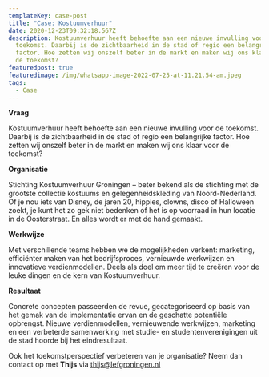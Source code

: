 ```yaml
---
templateKey: case-post
title: "Case: Kostuumverhuur"
date: 2020-12-23T09:32:18.567Z
description: Kostuumverhuur heeft behoefte aan een nieuwe invulling voor de
  toekomst. Daarbij is de zichtbaarheid in de stad of regio een belangrijke
  factor. Hoe zetten wij onszelf beter in de markt en maken wij ons klaar voor
  de toekomst?
featuredpost: true
featuredimage: /img/whatsapp-image-2022-07-25-at-11.21.54-am.jpeg
tags:
  - Case
---
```

**Vraag**

Kostuumverhuur heeft behoefte aan een nieuwe invulling voor de toekomst. Daarbij is de zichtbaarheid in de stad of regio een belangrijke factor. Hoe zetten wij onszelf beter in de markt en maken wij ons klaar voor de toekomst? 

**Organisatie**

Stichting Kostuumverhuur Groningen – beter bekend als de stichting met de grootste collectie kostuums en gelegenheidskleding van Noord-Nederland. Of je nou iets van Disney, de jaren 20, hippies, clowns, disco of Halloween zoekt, je kunt het zo gek niet bedenken of het is op voorraad in hun locatie in de Oosterstraat. En alles wordt er met de hand gemaakt.

**Werkwijze**

Met verschillende teams hebben we de mogelijkheden verkent: marketing,  efficiënter maken van het bedrijfsproces, vernieuwde werkwijzen en innovatieve verdienmodellen. Deels als doel om meer tijd te creëren voor de leuke dingen en de kern van Kostuumverhuur.

**Resultaat**

Concrete concepten passeerden de revue, gecategoriseerd op basis van het gemak van de implementatie ervan en de geschatte potentiële opbrengst. Nieuwe verdienmodellen, vernieuwende werkwijzen, marketing en een verbeterde samenwerking met studie- en studentenverenigingen uit de stad hoorde bij het eindresultaat. 

Ook het toekomstperspectief verbeteren van je organisatie? Neem dan contact op met **Thijs** via thijs@lefgroningen.nl